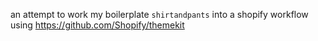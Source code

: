 an attempt to work my boilerplate `shirtandpants` into a shopify workflow using https://github.com/Shopify/themekit
